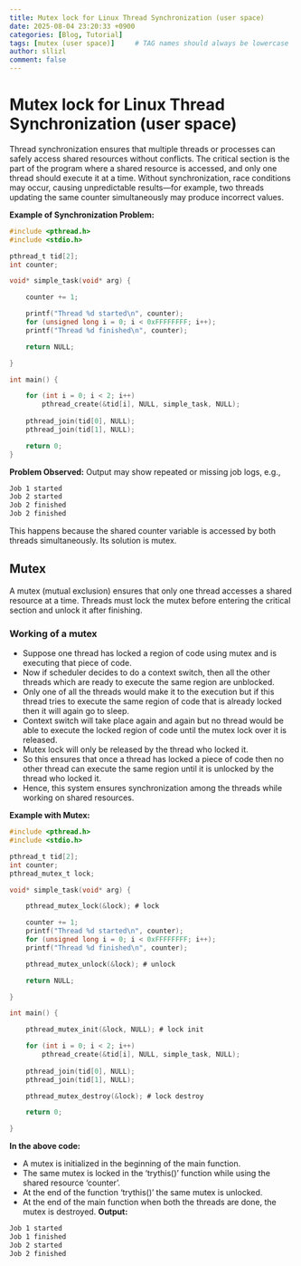 ```yaml
---
title: Mutex lock for Linux Thread Synchronization (user space)
date: 2025-08-04 23:20:33 +0900
categories: [Blog, Tutorial]
tags: [mutex (user space)]     # TAG names should always be lowercase
author: sllizl
comment: false
---
```


# Mutex lock for Linux Thread Synchronization (user space)

Thread synchronization ensures that multiple threads or processes can safely access shared resources without conflicts. The critical section is the part of the program where a shared resource is accessed, and only one thread should execute it at a time. Without synchronization, race conditions may occur, causing unpredictable results—for example, two threads updating the same counter simultaneously may produce incorrect values.

**Example of Synchronization Problem:**
```c
#include <pthread.h>
#include <stdio.h>

pthread_t tid[2];
int counter;

void* simple_task(void* arg) {

    counter += 1;

    printf("Thread %d started\n", counter);
    for (unsigned long i = 0; i < 0xFFFFFFFF; i++);
    printf("Thread %d finished\n", counter);

    return NULL;

}

int main() {

    for (int i = 0; i < 2; i++)
        pthread_create(&tid[i], NULL, simple_task, NULL);
    
    pthread_join(tid[0], NULL);
    pthread_join(tid[1], NULL);

    return 0;
}
```

**Problem Observed:**
Output may show repeated or missing job logs, e.g.,
```bash
Job 1 started
Job 2 started
Job 2 finished
Job 2 finished
```

This happens because the shared counter variable is accessed by both threads simultaneously. Its solution is mutex.

## Mutex
A mutex (mutual exclusion) ensures that only one thread accesses a shared resource at a time. Threads must lock the mutex before entering the critical section and unlock it after finishing.

### Working of a mutex
- Suppose one thread has locked a region of code using mutex and is executing that piece of code.
- Now if scheduler decides to do a context switch, then all the other threads which are ready to execute the same region are unblocked.
- Only one of all the threads would make it to the execution but if this thread tries to execute the same region of code that is already locked then it will again go to sleep.
- Context switch will take place again and again but no thread would be able to execute the locked region of code until the mutex lock over it is released.
- Mutex lock will only be released by the thread who locked it.
- So this ensures that once a thread has locked a piece of code then no other thread can execute the same region until it is unlocked by the thread who locked it.
- Hence, this system ensures synchronization among the threads while working on shared resources.

**Example with Mutex:**
```c
#include <pthread.h>
#include <stdio.h>

pthread_t tid[2];
int counter;
pthread_mutex_t lock;

void* simple_task(void* arg) {

    pthread_mutex_lock(&lock); # lock

    counter += 1;
    printf("Thread %d started\n", counter);
    for (unsigned long i = 0; i < 0xFFFFFFFF; i++);
    printf("Thread %d finished\n", counter);

    pthread_mutex_unlock(&lock); # unlock

    return NULL;

}

int main() {

    pthread_mutex_init(&lock, NULL); # lock init

    for (int i = 0; i < 2; i++)
        pthread_create(&tid[i], NULL, simple_task, NULL);
    
    pthread_join(tid[0], NULL);
    pthread_join(tid[1], NULL);

    pthread_mutex_destroy(&lock); # lock destroy

    return 0;

}
```
**In the above code:**
- A mutex is initialized in the beginning of the main function.
- The same mutex is locked in the ‘trythis()’ function while using the shared resource ‘counter’.
- At the end of the function ‘trythis()’ the same mutex is unlocked.
- At the end of the main function when both the threads are done, the mutex is destroyed.
**Output:**
```bash
Job 1 started
Job 1 finished
Job 2 started
Job 2 finished
```
